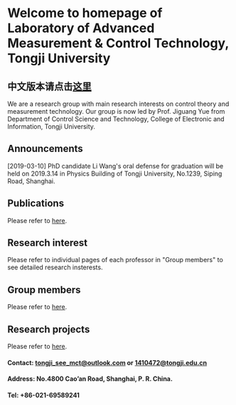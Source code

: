 
# Welcome to homepage of Laboratory of Advanced Measurement & Control Technology, Tongji University



## 中文版本请点击[这里](https://tongjiseemct.github.io/CN)




We are a research group with main research interests on control theory and measurement technology. Our group is now led by Prof. Jiguang Yue from 
Department of Control Science and Technology, College of Electronic and Information, Tongji University.

## Announcements

[2019-03-10] PhD candidate Li Wang's oral defense for graduation will be held on 2019.3.14 in Physics Building of Tongji University, No.1239, Siping Road, Shanghai.  


## Publications

Please refer to [here](https://tongjiseemct.github.io/pubs).

## Research interest

Please refer to individual pages of each professor in "Group members" to see detailed research insterests. 

## Group members

Please refer to [here](https://tongjiseemct.github.io/member).

## Research projects

Please refer to [here](https://tongjiseemct.github.io/projects).


#### Contact: tongji_see_mct@outlook.com or 1410472@tongji.edu.cn
#### Address: No.4800 Cao’an Road, Shanghai, P. R. China.
#### Tel: +86-021-69589241
